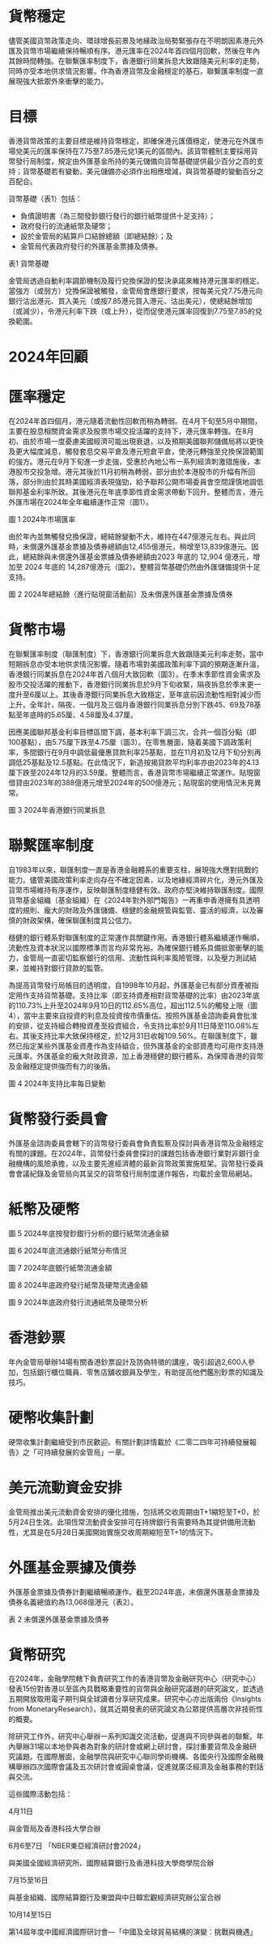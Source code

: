 # 貨幣穩定

儘管美國貨幣政策走向、環球增長前景及地緣政治局勢緊張存在不明朗因素港元外匯及貨幣市場繼續保持暢順有序。港元匯率在2024年首四個月回軟，然後在年內其餘時間轉強。在聯繫匯率制度下，香港銀行同業拆息大致跟隨美元利率的走勢，同時亦受本地供求情況影響。作為香港貨幣及金融穩定的基石，聯繫匯率制度一直展現強大抵禦外來衝擊的能力。

# 目標

香港貨幣政策的主要目標是維持貨幣穩定，即確保港元匯價穩定，使港元在外匯市場兌美元的匯率保持在7.75至7.85港元兌1美元的區間內。該貨幣體制主要採用貨幣發行局制度，規定由外匯基金所持的美元儲備向貨幣基礎提供最少百分之百的支持；貨幣基礎若有變動，美元儲備亦必須作出相應增減，與貨幣基礎的變動百分之百配合。

貨幣基礎（表1）包括：

- 負債證明書（為三間發鈔銀行發行的銀行紙幣提供十足支持）；
- 政府發行的流通紙幣及硬幣；
- 設於金管局的結算戶口結餘總額（即總結餘）；及
- 金管局代表政府發行的外匯基金票據及債券。

表1 貨幣基礎

金管局透過自動利率調節機制及履行兌換保證的堅決承諾來維持港元匯率的穩定。當強方（或弱方）兌換保證被觸發，金管局會應銀行要求，按每美元兌7.75港元向銀行沽出港元、買入美元（或按7.85港元買入港元、沽出美元），使總結餘增加（或減少），令港元利率下跌（或上升），從而促使港元匯率回復到7.75至7.85的兌換範圍。

# 2024年回顧

# 匯率穩定

在2024年首四個月，港元隨着流動性回軟而稍為轉弱。在4月下旬至5月中期間，主要在股息相關資金需求及股票市場交投活躍的支持下，港元匯率轉強。在8月初，由於市場一度憂慮美國經濟可能出現衰退，以及預期美國聯邦儲備局將以更快及更大幅度減息，觸發套息交易平倉及港元短倉平倉，使港元轉強至兌換保證範圍的強方。港元在9月下旬進一步走強，受惠於內地公布一系列經濟刺激措施後，本港股市交投急增。港元其後於11月初稍為轉弱，部分由於本港股市的升幅有所回落，部分則由於其時美國經濟表現強勁，給予聯邦公開市場委員會空間謹慎地調低聯邦基金利率所致。其後港元在年底季節性資金需求帶動下回升。整體而言，港元外匯市場在2024年全年繼續運作正常（圖1）。

圖 1 2024年市場匯率

由於年內並無觸發兌換保證，總結餘變動不大，維持在447億港元左右。與此同時，未償還外匯基金票據及債券總額由12,455億港元，稍增至13,839億港元。因此，總結餘與未償還外匯基金票據及債券總額由2023 年底的 12,904 億港元，增加至 2024 年底的 14,287億港元（圖2）。整體貨幣基礎仍然由外匯儲備提供十足支持。

圖 2 2024年總結餘（進行貼現窗活動前）及未償還外匯基金票據及債券

# 貨幣市場

在聯繫匯率制度（聯匯制度）下，香港銀行同業拆息大致跟隨美元利率走勢，當中短期拆息亦受本地供求情況影響。隨着市場對美國政策利率下調的預期逐漸升溫，香港銀行同業拆息在2024年首八個月大致回軟（圖3）。在季末季節性資金需求及股市交投活躍的推動下，香港銀行同業拆息於9月下旬收緊，隔夜拆息於季末更一度升至6厘以上。其後香港銀行同業拆息大致穩定，至年底前因流動性相對減少而上升。全年計，隔夜、一個月及三個月香港銀行同業拆息分別下跌45、69及78基點至年底時的5.65厘、4.58厘及4.37厘。

因應美國聯邦基金利率目標區間下調，基本利率下調三次，合共一個百分點（即100基點），由5.75厘下跌至4.75厘（圖3）。在零售層面，隨着美國下調政策利率，多間銀行在9月中調低最優惠貸款利率25基點，並在11月初及12月下旬分別再調低25基點及12.5基點。在此情況下，新造按揭貸款平均利率亦由2023年的4.13厘下跌至2024年12月的3.59厘。整體而言，香港貨幣市場繼續正常運作。貼現窗借貸由2023年的388億港元增至2024年的500億港元；貼現窗的使用情況未見異常。

圖 3 2024年香港銀行同業拆息

# 聯繫匯率制度

自1983年以來，聯匯制度一直是香港金融體系的重要支柱，展現強大應對挑戰的能力。儘管美國政策利率走向存在不確定因素，以及地緣經濟碎片化，港元外匯及貨幣市場維持有序運作，反映聯匯制度穩健有效。政府亦堅決維持聯匯制度。國際貨幣基金組織（基金組織）在《2024年對外部門報告》一再重申香港擁有具透明度的規則、龐大的財政及外匯儲備、穩健的金融規管與監管、靈活的經濟，以及審慎的財政架構，確保聯匯制度具公信力。

穩健的銀行體系對聯匯制度的正常運作具關鍵作用。香港銀行體系繼續運作暢順，流動性及資本狀況以國際標準而言均非常充裕。為確保銀行體系具備抵禦衝擊的能力，金管局一直密切監察銀行的信用、流動性與利率風險管理，以及壓力測試結果，並維持對銀行貸款的監管。

為提高貨幣發行局帳目的透明度，自1998年10月起，外匯基金已有部分資產被指定用作支持貨幣基礎。支持比率（即支持資產相對貨幣基礎的比率）由2023年底的110.73%上升至2024年9月10日的112.65%高位，超出112.5%的觸發上限（圖4），當中主要來自投資的利息及投資按市價重估。按照外匯基金諮詢委員會批准的安排，從支持組合轉撥資產至投資組合，令支持比率於9月11日降至110.08%左右。其後支持比率大致保持穩定，於12月31日收報109.56%。在聯匯制度下，雖然已指定某些外匯基金資產作為支持組合，但外匯基金的全部資產均可用作支持港元匯率。外匯基金的龐大財政資源，加上香港穩健的銀行體系，為保障香港的貨幣及金融穩定提供強而有力的後盾。

圖 4 2024年支持比率每日變動

# 貨幣發行委員會

外匯基金諮詢委員會轄下的貨幣發行委員會負責監察及探討與香港貨幣及金融穩定有關的課題。在2024年，貨幣發行委員會探討的課題包括香港銀行業對非銀行金融機構的風險承擔，以及主要先進經濟體的最新貨幣政策實施框架。貨幣發行委員會會議紀錄及金管局向其呈交的貨幣發行局制度運作報告，均載於金管局網站。

# 紙幣及硬幣

圖 5 2024年底按發鈔銀行分析的銀行紙幣流通金額

圖 6 2024年底流通銀行紙幣分布情況

圖 7 2024年底銀行紙幣流通金額

圖 8 2024年底政府發行紙幣及硬幣流通金額

圖 9 2024年底政府發行流通紙幣及硬幣分析

# 香港鈔票

年內金管局舉辦14場有關香港鈔票設計及防偽特徵的講座，吸引超過2,600人參加，包括銀行櫃位職員、零售店舖收銀員及學生，有助提高他們鑑別鈔票的知識及技巧。

# 硬幣收集計劃

硬幣收集計劃繼續受到市民歡迎。有關計劃詳情載於《二零二四年可持續發展報告》之「可持續發展的金管局」一章。

# 美元流動資金安排

金管局推出美元流動資金安排的優化措施，包括將交收周期由T+1縮短至T+0，於5月24日生效。此項恆常流動資金安排可在持牌銀行有需要時為其提供備用流動性，尤其是在5月28日美國開始實施交收周期縮短至T+1的情況下。

# 外匯基金票據及債券

外匯基金票據及債券計劃繼續暢順運作。截至2024年底，未償還外匯基金票據及債券名義總值約為13,068億港元（表2）。

表 2 未償還外匯基金票據及債券

# 貨幣研究

在2024年，金融學院轄下負責研究工作的香港貨幣及金融研究中心（研究中心）發表15份對香港以至區內具戰略重要性的貨幣與金融研究議題的研究論文，並透過五期開放取用電子期刊與全球讀者分享研究成果。研究中心亦出版兩份《Insights from MonetaryResearch》，就其近期發表的研究論文為公眾提供高層次非技術性的概要。

除研究工作外，研究中心舉辦一系列知識交流活動，促進與不同參與者的聯繫。年內舉辦31場以本地參與者為對象的研討會或網上研討會，探討重要貨幣及金融研究議題。在國際層面，金融學院與研究中心聯同學術機構、各國央行及國際金融機構舉辦四次國際會議及五次研討會或圓桌會議，促進就廣泛經濟及金融事務的對話與交流。

這些國際活動包括：

4月11日

與金管局及香港科技大學合辦

6月6至7日 「NBER東亞經濟研討會2024」

與美國全國經濟研究所、國際結算銀行及香港科技大學商學院合辦

7月15至16日

與基金組織、國際結算銀行及東盟與中日韓宏觀經濟研究辦公室合辦

10月14至15日

第14屆年度中國經濟國際研討會—「中國及全球貿易結構的演變：挑戰與機遇」
